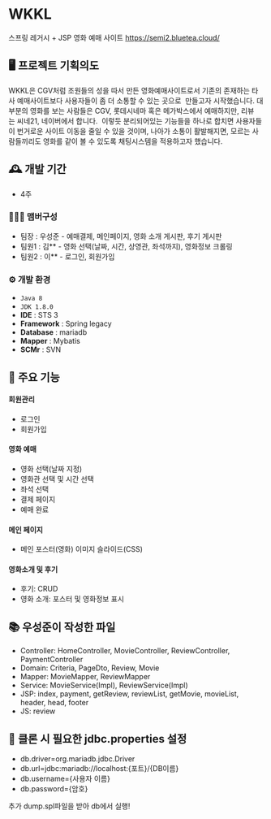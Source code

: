 # WKKL
스프링 레거시 + JSP 영화 예매 사이트
https://semi2.bluetea.cloud/


## 🖥️ 프로젝트 기획의도
WKKL은 CGV처럼 조원들의 성을 따서 만든 영화예매사이트로서 기존의 존재하는 타사 예매사이트보다 사용자들이 좀 더 소통할 수 있는 곳으로  만들고자 시작했습니다.
대부분의 영화를 보는 사람들은 CGV, 롯데시네마 혹은 메가박스에서 예매하지만, 리뷰는 씨네21, 네이버에서 합니다. 
이렇듯 분리되어있는 기능들을 하나로 합치면 사용자들이 번거로운 사이트 이동을 줄일 수 있을 것이며, 나아가 소통이 활발해지면, 모르는 사람들끼리도 영화를 같이 볼 수 있도록 채팅시스템을 적용하고자 했습니다.
<br>

## 🕰️ 개발 기간
* 4주

### 🧑‍🤝‍🧑 맴버구성
 - 팀장  : 우성준 - 예매결제, 메인페이지, 영화 소개 게시판, 후기 게시판
 - 팀원1 : 김** - 영화 선택(날짜, 시간, 상영관, 좌석까지), 영화정보 크롤링
 - 팀원2 : 이** - 로그인, 회원가입

### ⚙️ 개발 환경
- `Java 8`
- `JDK 1.8.0`
- **IDE** : STS 3
- **Framework** : Spring legacy
- **Database** : mariadb
- **Mapper** : Mybatis
- **SCMr** : SVN

## 📌 주요 기능
#### 회원관리
- 로그인
- 회원가입

#### 영화 예매
- 영화 선택(날짜 지정)
- 영화관 선택 및 시간 선택
- 좌석 선택
- 결제 페이지
- 예매 완료
  
#### 메인 페이지
- 메인 포스터(영화) 이미지 슬라이드(CSS)
  
#### 영화소개 및 후기
- 후기: CRUD
- 영화 소개: 포스터 및 영화정보 표시


## 📚 우성준이 작성한 파일
- Controller: HomeController, MovieController, ReviewController, PaymentController
- Domain: Criteria, PageDto, Review, Movie
- Mapper: MovieMapper, ReviewMapper
- Service: MovieService(Impl), ReviewService(Impl)
- JSP: index, payment, getReview, reviewList, getMovie, movieList, header, head, footer
- JS: review

## 📝 클론 시 필요한 jdbc.properties 설정
- db.driver=org.mariadb.jdbc.Driver
- db.url=jdbc:mariadb://localhost:{포트}/{DB이름}
- db.username={사용자 이름}
- db.password={암호}

추가 dump.spl파일을 받아 db에서 실행!
